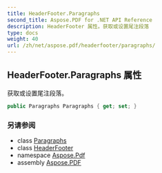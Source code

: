 ```yaml
---
title: HeaderFooter.Paragraphs
second_title: Aspose.PDF for .NET API Reference
description: HeaderFooter 属性。获取或设置尾注段落
type: docs
weight: 40
url: /zh/net/aspose.pdf/headerfooter/paragraphs/
---
```

## HeaderFooter.Paragraphs 属性

获取或设置尾注段落。

```csharp
public Paragraphs Paragraphs { get; set; }
```

### 另请参阅

* class [Paragraphs](../../paragraphs/)
* class [HeaderFooter](../)
* namespace [Aspose.Pdf](../../../aspose.pdf/)
* assembly [Aspose.PDF](../../../)